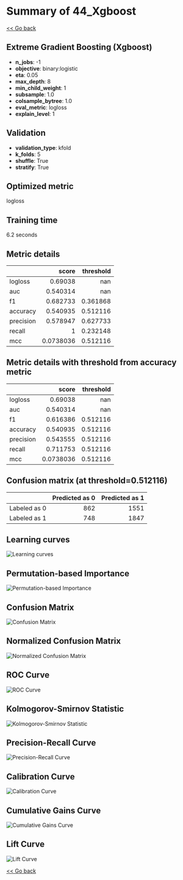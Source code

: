 # Summary of 44_Xgboost

[<< Go back](../README.md)


## Extreme Gradient Boosting (Xgboost)
- **n_jobs**: -1
- **objective**: binary:logistic
- **eta**: 0.05
- **max_depth**: 8
- **min_child_weight**: 1
- **subsample**: 1.0
- **colsample_bytree**: 1.0
- **eval_metric**: logloss
- **explain_level**: 1

## Validation
 - **validation_type**: kfold
 - **k_folds**: 5
 - **shuffle**: True
 - **stratify**: True

## Optimized metric
logloss

## Training time

6.2 seconds

## Metric details
|           |     score |   threshold |
|:----------|----------:|------------:|
| logloss   | 0.69038   |  nan        |
| auc       | 0.540314  |  nan        |
| f1        | 0.682733  |    0.361868 |
| accuracy  | 0.540935  |    0.512116 |
| precision | 0.578947  |    0.627733 |
| recall    | 1         |    0.232148 |
| mcc       | 0.0738036 |    0.512116 |


## Metric details with threshold from accuracy metric
|           |     score |   threshold |
|:----------|----------:|------------:|
| logloss   | 0.69038   |  nan        |
| auc       | 0.540314  |  nan        |
| f1        | 0.616386  |    0.512116 |
| accuracy  | 0.540935  |    0.512116 |
| precision | 0.543555  |    0.512116 |
| recall    | 0.711753  |    0.512116 |
| mcc       | 0.0738036 |    0.512116 |


## Confusion matrix (at threshold=0.512116)
|              |   Predicted as 0 |   Predicted as 1 |
|:-------------|-----------------:|-----------------:|
| Labeled as 0 |              862 |             1551 |
| Labeled as 1 |              748 |             1847 |

## Learning curves
![Learning curves](learning_curves.png)

## Permutation-based Importance
![Permutation-based Importance](permutation_importance.png)
## Confusion Matrix

![Confusion Matrix](confusion_matrix.png)


## Normalized Confusion Matrix

![Normalized Confusion Matrix](confusion_matrix_normalized.png)


## ROC Curve

![ROC Curve](roc_curve.png)


## Kolmogorov-Smirnov Statistic

![Kolmogorov-Smirnov Statistic](ks_statistic.png)


## Precision-Recall Curve

![Precision-Recall Curve](precision_recall_curve.png)


## Calibration Curve

![Calibration Curve](calibration_curve_curve.png)


## Cumulative Gains Curve

![Cumulative Gains Curve](cumulative_gains_curve.png)


## Lift Curve

![Lift Curve](lift_curve.png)



[<< Go back](../README.md)

